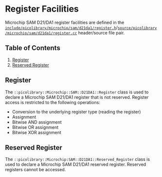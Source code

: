 # Register Facilities
Microchip SAM D21/DA1 register facilities are defined in the
[`include/picolibrary/microchip/sam/d21da1/register.h`](https://github.com/apcountryman/picolibrary-microchip-sam-d21da1/blob/main/include/picolibrary/microchip/sam/d21da1/register.h)/[`source/picolibrary/microchip/sam/d21da1/register.cc`](https://github.com/apcountryman/picolibrary-microchip-sam-d21da1/blob/main/source/picolibrary/microchip/sam/d21da1/register.cc)
header/source file pair.

## Table of Contents
1. [Register](#register)
1. [Reserved Register](#reserved-register)

## Register
The `::picolibrary::Microchip::SAM::D21DA1::Register` class is used to declare a Microchip
SAM D21/DA1 register that is not reserved.
Register access is restricted to the following operations:
- Conversion to the underlying register type (reading the register)
- Assignment
- Bitwise AND assignment
- Bitwise OR assignment
- Bitwise XOR assignment

## Reserved Register
The `::picolibrary::Microchip:SAM::D21DA1::Reserved_Register` class is used to declare a
Microchip SAM D21/DA1 reserved register.
Reserved registers cannot be accessed.
